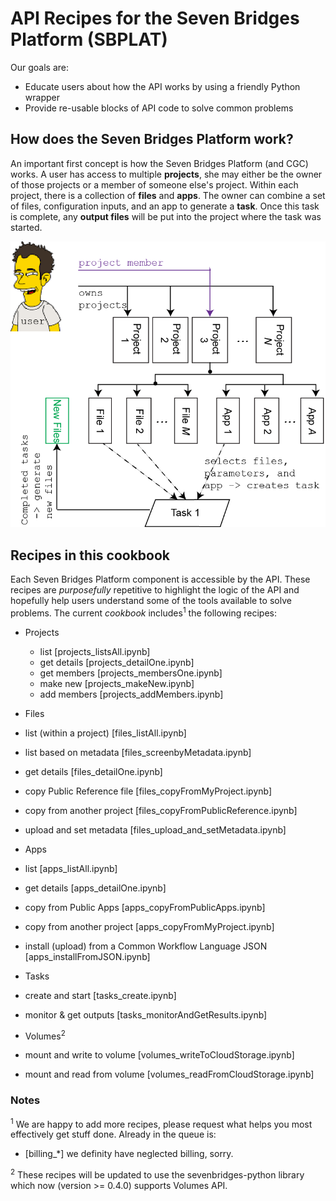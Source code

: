 # API Recipes for the Seven Bridges Platform (SBPLAT)
Our goals are: 

* Educate users about how the API works by using a friendly Python wrapper
* Provide re-usable blocks of API code to solve common problems

## How does the Seven Bridges Platform work?
An important first concept is how the Seven Bridges Platform (and CGC) works. A user has access to multiple **projects**, she may either be the owner of those projects or a member of someone else's project. Within each project, there is a collection of **files** and **apps**. The owner can combine a set of files, configuration inputs, and an app to generate a **task**. Once this task is complete, any **output files** will be put into
the project where the task was started.

![CGC Overview](images/CGC_overview-02.png)

## Recipes in this cookbook
 
Each Seven Bridges Platform component is accessible by the API. These recipes are _purposefully_ repetitive to highlight the logic of the API and hopefully help users understand some of the tools available to solve problems. The current _cookbook_ includes<sup>1</sup> the following recipes:

* Projects
  * list [projects\_listsAll.ipynb]
  * get details [projects\_detailOne.ipynb]
  * get members [projects\_membersOne.ipynb]
  * make new [projects\_makeNew.ipynb]
  * add members [projects\_addMembers.ipynb]
  
* Files
 * list (within a project) [files\_listAll.ipynb]
 * list based on metadata [files\_screenbyMetadata.ipynb]
 * get details [files\_detailOne.ipynb]
 * copy Public Reference file [files\_copyFromMyProject.ipynb]
 * copy from another project [files\_copyFromPublicReference.ipynb]
 * upload and set metadata [files\_upload_and_setMetadata.ipynb] 
 
* Apps
 * list [apps\_listAll.ipynb]
 * get details [apps\_detailOne.ipynb]
 * copy from Public Apps [apps\_copyFromPublicApps.ipynb]
 * copy from another project [apps\_copyFromMyProject.ipynb]
 * install (upload) from a Common Workflow Language JSON [apps\_installFromJSON.ipynb]
 
* Tasks
 * create and start [tasks\_create.ipynb]
 * monitor & get outputs [tasks\_monitorAndGetResults.ipynb]

* Volumes<sup>2</sup>
 * mount and write to volume [volumes\_writeToCloudStorage.ipynb]
 * mount and read from volume [volumes\_readFromCloudStorage.ipynb]
 
### Notes
<sup>1</sup> We are happy to add more recipes, please request what helps you most effectively get stuff done. Already in the queue is:

* [billing\_\*] we definity have neglected billing, sorry. 

<sup>2</sup> These recipes will be updated to use the sevenbridges-python library which now (version >= 0.4.0) supports Volumes API.
